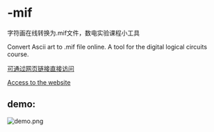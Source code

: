 # -mif
字符画在线转换为.mif文件，数电实验课程小工具

Convert Ascii art to .mif file online. A tool for the digital logical circuits course. 

[可通过网页链接直接访问](https://leafeonia.github.io/-mif/mif_generation.html)

[Access to the website](https://leafeonia.github.io/-mif/mif_generation.html)

## demo:
![demo.png](https://i.loli.net/2019/02/11/5c613f9095db9.png)

